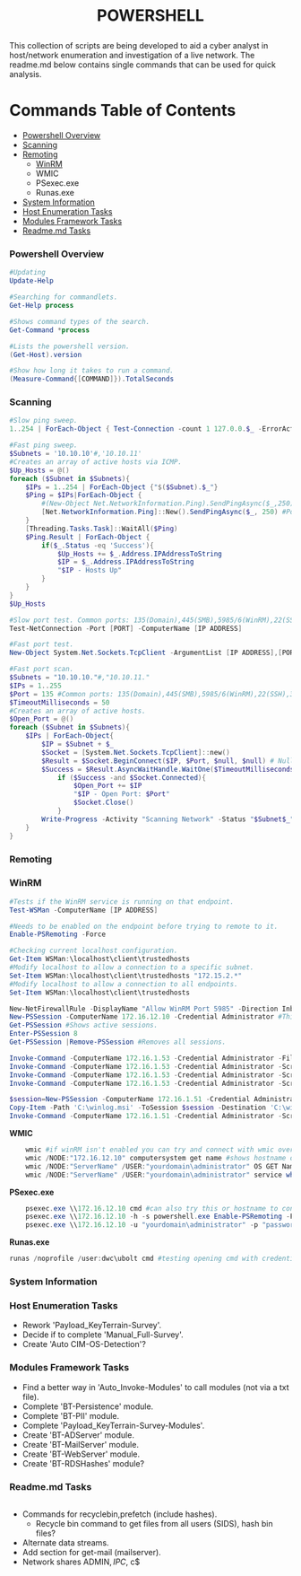 # <p style="text-align: center;">POWERSHELL</p>


This collection of scripts are being developed to aid a cyber analyst in host/network enumeration and investigation of a live network. The readme.md below contains single commands that can be used for quick analysis.

# Commands Table of Contents
- [Powershell Overview](#powershell-overview)
- [Scanning](#scanning)
- [Remoting](#remoting)
  - [WinRM](#winrm)
  - WMIC
  - PSexec.exe
  - Runas.exe
- [System Information](#system-information)
- [Host Enumeration Tasks](#host-enumeration-tasks)
- [Modules Framework Tasks](#modules-framework-tasks)
- [Readme.md Tasks](#readmemd-tasks)

### **Powershell Overview**
```powershell
#Updating
Update-Help

#Searching for commandlets.
Get-Help process

#Shows command types of the search.
Get-Command *process

#Lists the powershell version.
(Get-Host).version

#Show how long it takes to run a command.
(Measure-Command{[COMMAND]}).TotalSeconds
```

### **Scanning**
```powershell
#Slow ping sweep.
1..254 | ForEach-Object { Test-Connection -count 1 127.0.0.$_ -ErrorAction SilentlyContinue}
```
```powershell
#Fast ping sweep.
$Subnets = '10.10.10'#,'10.10.11'
#Creates an array of active hosts via ICMP.
$Up_Hosts = @()
foreach ($Subnet in $Subnets){
    $IPs = 1..254 | ForEach-Object {"$($Subnet).$_"}
    $Ping = $IPs|ForEach-Object {
        #(New-Object Net.NetworkInformation.Ping).SendPingAsync($_,250) 
        [Net.NetworkInformation.Ping]::New().SendPingAsync($_, 250) #PowerShell v5
    }
    [Threading.Tasks.Task]::WaitAll($Ping)
    $Ping.Result | ForEach-Object {
        if($_.Status -eq 'Success'){
            $Up_Hosts += $_.Address.IPAddressToString
            $IP = $_.Address.IPAddressToString
            "$IP - Hosts Up"
        }
    }
}
$Up_Hosts
```
```powershell
#Slow port test. Common ports: 135(Domain),445(SMB),5985/6(WinRM),22(SSH),3389(RDP)
Test-NetConnection -Port [PORT] -ComputerName [IP ADDRESS]
```
```powershell
#Fast port test.
New-Object System.Net.Sockets.TcpClient -ArgumentList [IP ADDRESS],[PORT]
```
```powershell
#Fast port scan.
$Subnets = "10.10.10."#,"10.10.11."
$IPs = 1..255
$Port = 135 #Common ports: 135(Domain),445(SMB),5985/6(WinRM),22(SSH),3389(RDP)
$TimeoutMilliseconds = 50
#Creates an array of active hosts.
$Open_Port = @()
foreach ($Subnet in $Subnets){
    $IPs | ForEach-Object{
        $IP = $Subnet + $_
        $Socket = [System.Net.Sockets.TcpClient]::new()
        $Result = $Socket.BeginConnect($IP, $Port, $null, $null) # Null 1 is optional callback methods, null 2 is operation state for callback method.
        $Success = $Result.AsyncWaitHandle.WaitOne($TimeoutMilliseconds)
            if ($Success -and $Socket.Connected){
                $Open_Port += $IP
                "$IP - Open Port: $Port"
                $Socket.Close()
            }
        Write-Progress -Activity "Scanning Network" -Status "$Subnet$_" -PercentComplete (($_/($IPs.Count))*100) # Progress bar.
    }
}
```

### **Remoting**
### WinRM
```powershell
#Tests if the WinRM service is running on that endpoint.
Test-WSMan -ComputerName [IP ADDRESS]
```
```powershell
#Needs to be enabled on the endpoint before trying to remote to it.
Enable-PSRemoting -Force
```
```powershell
#Checking current localhost configuration.
Get-Item WSMan:\localhost\client\trustedhosts
#Modify localhost to allow a connection to a specific subnet.
Set-Item WSMan:\localhost\client\trustedhosts "172.15.2.*"
#Modify localhost to allow a connection to all endpoints.
Set-Item WSMan:\localhost\client\trustedhosts
```
```powershell
New-NetFirewallRule -DisplayName "Allow WinRM Port 5985" -Direction Inbound -LocalPort 5985 -Protocol TCP -Action Allow #Opening port 5985 on endpoint if 'Enable-PsRemoting' doesn't work.
New-PSSession -ComputerName 172.16.12.10 -Credential Administrator #This will start a session but keep you local (For credentials it can be local or domain)
Get-PSSession #Shows active sessions.
Enter-PSSession 8 
Get-PSSession |Remove-PSSession #Removes all sessions.

Invoke-Command -ComputerName 172.16.1.53 -Credential Administrator -FilePath C:\windows\file.ps1 #running a local script on a remote box
Invoke-Command -ComputerName 172.16.1.53 -Credential Administrator -ScriptBlock {Start-Process -FilePath 'C:\file.exe'} #running a file on the remote box
Invoke-Command -ComputerName 172.16.1.53 -Credential Administrator -ScriptBlock {Get-ChildItem C:\Users\Bob\Desktop} #viewing files on remote box
Invoke-Command -ComputerName 172.16.1.53 -Credential Administrator -ScriptBlock {Get-Content C:\Users\Bob\Desktop\Names.txt} #viewing contents of file on remote box

$session=New-PSSession -ComputerName 172.16.1.51 -Credential Administrator #create session and copy item from it to local box
Copy-Item -Path 'C:\winlog.msi' -ToSession $session -Destination 'C:\winlog.msi' #copy a file to that session
Invoke-Command -ComputerName 172.16.1.51 -Credential Administrator -ScriptBlock {Start-Process -FilePath 'C:\winlog.msi' Get-Service winlogbeat} #run that file and show if the service is up
```



**WMIC**
```powershell
    wmic #if winRM isn't enabled you can try and connect with wmic over port 135(RPC of TCP). Open terminal or cmd to enter a wmic prompt
    wmic /NODE:"172.16.12.10" computersystem get name #shows hostname of the endpoint
    wmic /NODE:"ServerName" /USER:"yourdomain\administrator" OS GET Name #shows OS name, can use as a test
    wmic /NODE:"ServerName" /USER:"yourdomain\administrator" service where caption="Windows Remote Management (WS-Management)" call startservice #starts service on a remote host

```
**PSexec.exe**
```powershell
    psexec.exe \\172.16.12.10 cmd #can also try this or hostname to connect over 135 & 445. 
    psexec.exe \\172.16.12.10 -h -s powershell.exe Enable-PSRemoting -Force
    psexec.exe \\172.16.12.10 -u "yourdomain\administrator" -p "password" -s C:\Windows\System32\winrm.cmd quickconfig -q  

```
**Runas.exe**
```powershell
runas /noprofile /user:dwc\ubolt cmd #testing opening cmd with credentials.

```



### **System Information**

### **Host Enumeration Tasks**
- Rework 'Payload_KeyTerrain-Survey'.
- Decide if to complete 'Manual_Full-Survey'.
- Create 'Auto CIM-OS-Detection'?

### **Modules Framework Tasks**
- Find a better way in 'Auto_Invoke-Modules' to call modules (not via a txt file).
- Complete 'BT-Persistence' module.
- Complete 'BT-PII' module.
- Complete 'Payload_KeyTerrain-Survey-Modules'.
- Create 'BT-ADServer' module.
- Create 'BT-MailServer' module.
- Create 'BT-WebServer' module.
- Create 'BT-RDSHashes' module?

### **Readme.md Tasks**
```powershell

```
- Commands for recyclebin,prefetch (include hashes).
  - Recycle bin command to get files from all users (SIDS), hash bin files?
- Alternate data streams.
- Add section for get-mail (mailserver).
- Network shares ADMIN$, IPC$, c$